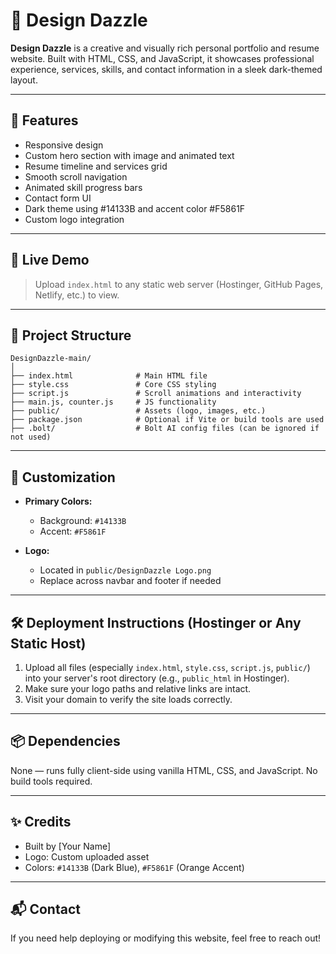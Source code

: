 
# 🎨 Design Dazzle

**Design Dazzle** is a creative and visually rich personal portfolio and resume website. Built with HTML, CSS, and JavaScript, it showcases professional experience, services, skills, and contact information in a sleek dark-themed layout.

---

## 🔧 Features

- Responsive design
- Custom hero section with image and animated text
- Resume timeline and services grid
- Smooth scroll navigation
- Animated skill progress bars
- Contact form UI
- Dark theme using #14133B and accent color #F5861F
- Custom logo integration

---

## 🚀 Live Demo

> Upload `index.html` to any static web server (Hostinger, GitHub Pages, Netlify, etc.) to view.

---

## 📁 Project Structure

```
DesignDazzle-main/
│
├── index.html              # Main HTML file
├── style.css               # Core CSS styling
├── script.js               # Scroll animations and interactivity
├── main.js, counter.js     # JS functionality
├── public/                 # Assets (logo, images, etc.)
├── package.json            # Optional if Vite or build tools are used
├── .bolt/                  # Bolt AI config files (can be ignored if not used)
```

---

## 🎨 Customization

- **Primary Colors:**
  - Background: `#14133B`
  - Accent: `#F5861F`

- **Logo:**
  - Located in `public/DesignDazzle Logo.png`
  - Replace across navbar and footer if needed

---

## 🛠️ Deployment Instructions (Hostinger or Any Static Host)

1. Upload all files (especially `index.html`, `style.css`, `script.js`, `public/`) into your server's root directory (e.g., `public_html` in Hostinger).
2. Make sure your logo paths and relative links are intact.
3. Visit your domain to verify the site loads correctly.

---

## 📦 Dependencies

None — runs fully client-side using vanilla HTML, CSS, and JavaScript. No build tools required.

---

## ✨ Credits

- Built by [Your Name]
- Logo: Custom uploaded asset
- Colors: `#14133B` (Dark Blue), `#F5861F` (Orange Accent)

---

## 📬 Contact

If you need help deploying or modifying this website, feel free to reach out!
